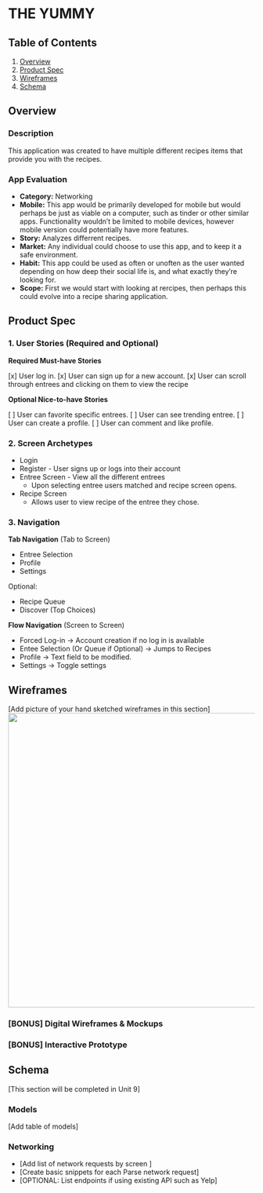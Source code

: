 # THE YUMMY

## Table of Contents
1. [Overview](#Overview)
1. [Product Spec](#Product-Spec)
1. [Wireframes](#Wireframes)
2. [Schema](#Schema)

## Overview
### Description
This application was created to have multiple different recipes items that provide you with the recipes. 

### App Evaluation
- **Category:** Networking 
- **Mobile:** This app would be primarily developed for mobile but would perhaps be just as viable on a computer, such as tinder or other similar apps. Functionality wouldn’t be limited to mobile devices, however mobile version could potentially have more features.
- **Story:** Analyzes differrent recipes. 
- **Market:** Any individual could choose to use this app, and to keep it a safe environment.
- **Habit:** This app could be used as often or unoften as the user wanted depending on how deep their social life is, and what exactly they’re looking for.
- **Scope:** First we would start with looking at rercipes, then perhaps this could evolve into a recipe sharing application.

## Product Spec

### 1. User Stories (Required and Optional)

**Required Must-have Stories**

[x] User log in.
[x] User can sign up for a new account.
[x] User can scroll through entrees and clicking on them to view the recipe

**Optional Nice-to-have Stories**

[ ] User can favorite specific entrees.
[ ] User can see trending entree.
[ ] User can create a profile.
[ ] User can comment and like profile.

### 2. Screen Archetypes

* Login 
* Register - User signs up or logs into their account
* Entree Screen - View all the different entrees 
   * Upon selecting entree users matched and recipe screen opens.
* Recipe Screen 
   * Allows user to view recipe of the entree they chose.

### 3. Navigation

**Tab Navigation** (Tab to Screen)

* Entree Selection
* Profile
* Settings

Optional:
* Recipe Queue
* Discover (Top Choices)

**Flow Navigation** (Screen to Screen)

* Forced Log-in -> Account creation if no log in is available
* Entee Selection (Or Queue if Optional) -> Jumps to Recipes
* Profile -> Text field to be modified.
* Settings -> Toggle settings


## Wireframes
[Add picture of your hand sketched wireframes in this section]
<img src="YOUR_WIREFRAME_IMAGE_URL" width=600>

### [BONUS] Digital Wireframes & Mockups

### [BONUS] Interactive Prototype

## Schema 
[This section will be completed in Unit 9]
### Models
[Add table of models]
### Networking
- [Add list of network requests by screen ]
- [Create basic snippets for each Parse network request]
- [OPTIONAL: List endpoints if using existing API such as Yelp]
